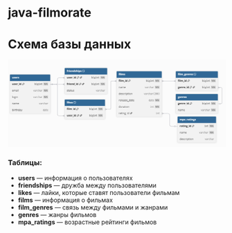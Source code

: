 # java-filmorate

# Схема базы данных

![Схема базы данных](docs/ER-diagram.png)

### Таблицы:

- **users** — информация о пользователях
- **friendships** — дружба между пользователями
- **likes** — лайки, которые ставят пользователи фильмам
- **films** — информация о фильмах
- **film_genres** — связь между фильмами и жанрами
- **genres** — жанры фильмов
- **mpa_ratings** — возрастные рейтинги фильмов